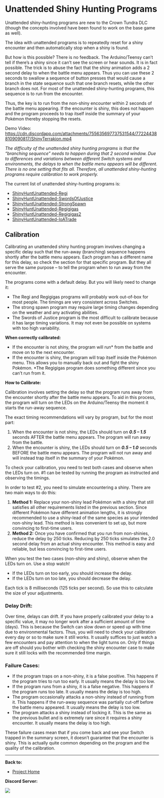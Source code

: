 # Unattended Shiny Hunting Programs

Unattended shiny-hunting programs are new to the Crown Tundra DLC (though the concepts involved have been found to work on the base game as well).

The idea with unattended programs is to repeatedly reset for a shiny encounter and then automatically stop when a shiny is found.

But how is this possible? There is no feedback. The Arduino/Teensy can’t tell if there’s a shiny since it can’t see the screen or hear sounds.
It is in fact possible. The trick is to abuse the fact that the shiny animation adds a 2 second delay to when the battle menu appears. Thus you can use these 2 seconds to swallow a sequence of button presses that would cause a branch in the state sequence such that one branch resets, while the other branch does not. For most of the unattended shiny-hunting programs, this sequence is to run from the encounter.

Thus, the key is to run from the non-shiny encounter within 2 seconds of the battle menu appearing. If the encounter is shiny, this does not happen and the program proceeds to trap itself inside the summary of your Pokémon thereby stopping the resets.

Demo Video: https://cdn.discordapp.com/attachments/755635697737531544/772244388109090817/ShinyTerrakion.mp4

*The difficulty of the unattended shiny hunting programs is that the “branching sequence” needs to happen during that 2 second window. Due to differences and variations between different Switch systems and environments, the delays to when the battle menu appears will be different. There is no one setting that fits all. Therefore, all unattended shiny-hunting programs require calibration to work properly.*

The current list of unattended shiny-hunting programs is:
- [ShinyHuntUnattended-Regi](../Programs/ShinyHuntUnattended-Regi.md)
- [ShinyHuntUnattended-SwordsOfJustice](../Programs/ShinyHuntUnattended-SwordsOfJustice.md)
- [ShinyHuntUnattended-StrongSpawn](../Programs/ShinyHuntUnattended-StrongSpawn.md)
- [ShinyHuntUnattended-Regigigas](../Programs/ShinyHuntUnattended-Regigigas.md)
- [ShinyHuntUnattended-Regigigas2](../Programs/ShinyHuntUnattended-Regigigas2.md)
- [ShinyHuntUnattended-IoATrade](../Programs/ShinyHuntUnattended-IoATrade.md)

## Calibration

Calibrating an unattended shiny hunting program involves changing a specific delay such that the run-away (branching) sequence happens shortly after the battle menu appears. Each program has a different name for this delay, so check the section for that specific program. But they all serve the same purpose – to tell the program when to run away from the encounter.

The programs come with a default delay. But you will likely need to change it:
- The Regi and Regigigas programs will probably work out-of-box for most people. The timings are very consistent across Switches.
- The strong spawn program may require large timing changes depending on the weather and any activating abilities.
- The Swords of Justice program is the most difficult to calibrate because it has large timing variations. It may not even be possible on systems with too high variability.

**When correctly calibrated:**
- If the encounter is not shiny, the program will run* from the battle and move on to the next encounter.
- If the encounter is shiny, the program will trap itself inside the Pokémon menu. This allows you to manually back out and fight the shiny Pokémon.
*The Regigigas program does something different since you can’t run from it.

**How to Calibrate:**

Calibration involves setting the delay so that the program runs away from the encounter shortly after the battle menu appears. To aid in this process, the program will turn on the LEDs on the Arduino/Teensy the moment it starts the run-away sequence.

The exact timing recommendations will vary by program, but for the most part:
1. When the encounter is not shiny, the LEDs should turn on ***0.5 – 1.5*** seconds AFTER the battle menu appears. The program will run away from the battle.
2. When the encounter is shiny, the LEDs should turn on ***0.5 – 1.0*** seconds BEFORE the battle menu appears. The program will not run away and will instead trap itself in the summary of your Pokémon.

To check your calibration, you need to test both cases and observe when the LEDs turn on. #1 can be tested by running the program as instructed and observing the timings.

In order to test #2, you need to simulate encountering a shiny. There are two main ways to do this:

1. **Method 1:** Replace your non-shiny lead Pokémon with a shiny that still satisfies all other requirements listed in the previous section. Since different Pokémon have different animation lengths, it is strongly recommended to use a shiny-lead of the same species as your intended non-shiny lead. This method is less convenient to set up, but more convincing to first-time users.
2. **Method 2:** Once you have confirmed that you run from non-shinies, reduce the delay by 250 ticks. Reducing by 250 ticks simulates the 2.0 second delay from an actual shiny encounter. This method is easy and reliable, but less convincing to first-time users.

When you test the two cases (non-shiny and shiny), observe when the LEDs turn on. Use a stop watch!
- If the LEDs turn on too early, you should increase the delay.
- If the LEDs turn on too late, you should decrease the delay.

Each tick is 8 milliseconds (125 ticks per second). So use this to calculate the size of your adjustments.

### Delay Drift:

Over time, delays can drift. If you have properly calibrated your delay to a specific value, it may no longer work after a sufficient amount of time (days). This is because the Switch can slow down or speed up with time due to environmental factors.
Thus, you will need to check your calibration every day or so to make sure it still works. It usually suffices to just watch a few encounters and pay attention to when the light turns on. Only if things are off should you bother with checking the shiny encounter case to make sure it still locks with the recommended time margin.

### Failure Cases:
- If the program traps on a non-shiny, it is a false positive. This happens if the program tries to run too early. It usually means the delay is too low.
- If the program runs from a shiny, it is a false negative. This happens if the program runs too late. It usually means the delay is too high.
- The program occasionally attacks a non-shiny instead of running from it. This happens if the run-away sequence was partially cut-off before the battle menu appeared. It usually means the delay is too low.
- The program attacks a shiny instead of locking it. This is the same as the previous bullet and is extremely rare since it requires a shiny encounter. It usually means the delay is too high.

These failure cases mean that if you come back and see your Switch trapped in the summary screen, it doesn’t guarantee that the encounter is shiny. This is actually quite common depending on the program and the quality of the calibration.




<hr>

**Back to:**
- [Project Home](/README.md)

**Discord Server:** 

[<img src="https://canary.discordapp.com/api/guilds/695809740428673034/widget.png?style=banner2">](https://discord.gg/cQ4gWxN)
